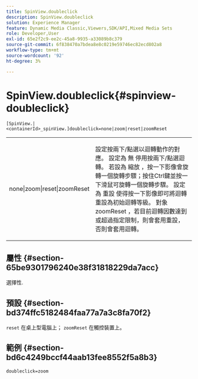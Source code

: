 ```yaml
---
title: SpinView.doubleclick
description: SpinView.doubleclick
solution: Experience Manager
feature: Dynamic Media Classic,Viewers,SDK/API,Mixed Media Sets
role: Developer,User
exl-id: 65e2f2c9-ee2c-45a8-9935-a33089b8c379
source-git-commit: 6f838470a7bdea8e8c0219e59746ec82ecd802a8
workflow-type: tm+mt
source-wordcount: '92'
ht-degree: 3%

---
```


# SpinView.doubleclick{#spinview-doubleclick}

`[SpinView.|<containerId>_spinView.]doubleclick=none|zoom|reset|zoomReset`

<table id="table_2D828A5750644B9CB95A2989C36F15F1"> 
 <tbody> 
  <tr> 
   <td colname="col1"> <p> <span class="codeph"> none|zoom|reset|zoomReset </span> </p> </td> 
   <td colname="col2"> <p> 設定按兩下/點選以迴轉動作的對應。 設定為 <span class="codeph"> 無 </span> 停用按兩下/點選迴轉。 若設為 <span class="codeph"> 縮放 </span>，按一下影像會旋轉一個旋轉步驟；按住Ctrl鍵並按一下滑鼠可旋轉一個旋轉步驟。 設定為 <span class="codeph"> 重設 </span> 使得按一下影像即可將迴轉重設為初始迴轉等級。 對象 <span class="codeph"> zoomReset </span>，若目前迴轉因數達到或超過指定限制，則會套用重設，否則會套用迴轉。 </p> </td> 
  </tr> 
 </tbody> 
</table>

## 屬性 {#section-65be9301796240e38f31818229da7acc}

選擇性.

## 預設 {#section-bd374ffc5182484faa77a7a3c8fa70f2}

`reset` 在桌上型電腦上； `zoomReset` 在觸控裝置上。

## 範例 {#section-bd6c4249bccf44aab13fee8552f5a8b3}

`doubleclick=zoom`
